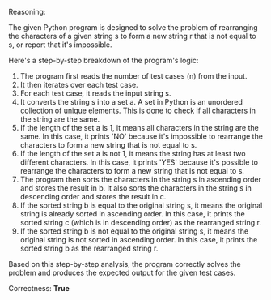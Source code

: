 Reasoning:

The given Python program is designed to solve the problem of rearranging the characters of a given string s to form a new string r that is not equal to s, or report that it's impossible.

Here's a step-by-step breakdown of the program's logic:

1. The program first reads the number of test cases (n) from the input.
2. It then iterates over each test case.
3. For each test case, it reads the input string s.
4. It converts the string s into a set a. A set in Python is an unordered collection of unique elements. This is done to check if all characters in the string are the same.
5. If the length of the set a is 1, it means all characters in the string are the same. In this case, it prints 'NO' because it's impossible to rearrange the characters to form a new string that is not equal to s.
6. If the length of the set a is not 1, it means the string has at least two different characters. In this case, it prints 'YES' because it's possible to rearrange the characters to form a new string that is not equal to s.
7. The program then sorts the characters in the string s in ascending order and stores the result in b. It also sorts the characters in the string s in descending order and stores the result in c.
8. If the sorted string b is equal to the original string s, it means the original string is already sorted in ascending order. In this case, it prints the sorted string c (which is in descending order) as the rearranged string r.
9. If the sorted string b is not equal to the original string s, it means the original string is not sorted in ascending order. In this case, it prints the sorted string b as the rearranged string r.

Based on this step-by-step analysis, the program correctly solves the problem and produces the expected output for the given test cases.

Correctness: **True**